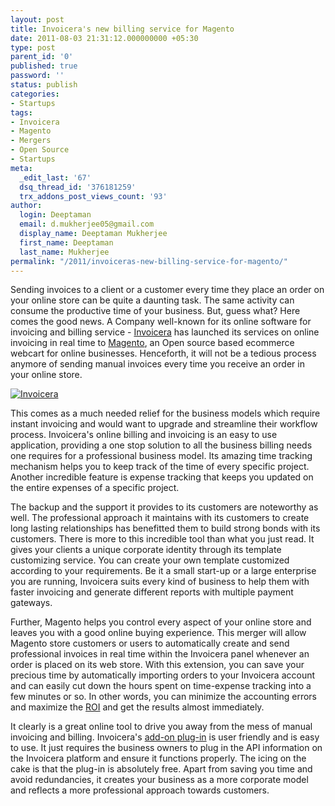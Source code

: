 ```yaml
---
layout: post
title: Invoicera's new billing service for Magento
date: 2011-08-03 21:31:12.000000000 +05:30
type: post
parent_id: '0'
published: true
password: ''
status: publish
categories:
- Startups
tags:
- Invoicera
- Magento
- Mergers
- Open Source
- Startups
meta:
  _edit_last: '67'
  dsq_thread_id: '376181259'
  trx_addons_post_views_count: '93'
author:
  login: Deeptaman
  email: d.mukherjee05@gmail.com
  display_name: Deeptaman Mukherjee
  first_name: Deeptaman
  last_name: Mukherjee
permalink: "/2011/invoiceras-new-billing-service-for-magento/"
---
```

<p>Sending invoices to a client or a customer every time they place an order on your online store can be quite a daunting task. The same activity can consume the productive time of your business. But, guess what? Here comes the good news. A Company well-known for its online software for invoicing and billing service - <a href="http://www.invoicera.com/">Invoicera</a> has launched its services on online invoicing in real time to <a href="http://www.magentocommerce.com/">Magento</a>, an Open source based ecommerce webcart for online businesses. Henceforth, it will not be a tedious process anymore of sending manual invoices every time you receive an order in your online store.</p>
<p><!--more--></p>
<p><a href="http://www.invoicera.com/"><img src="/static/2011/08/invoicera.jpg" alt="Invoicera" class="alignright" /></a></p>
<p>This comes as a much needed relief for the business models which require instant invoicing and would want to upgrade and streamline their workflow process. Invoicera's online billing and invoicing is an easy to use application, providing a one stop solution to all the business billing needs one requires for a professional business model. Its amazing time tracking mechanism helps you to keep track of the time of every specific project. Another incredible feature is expense tracking that keeps you updated on the entire expenses of a specific project. </p>
<p>The backup and the support it provides to its customers are noteworthy as well. The professional approach it maintains with its customers to create long lasting relationships has benefitted them to build strong bonds with its customers. There is more to this incredible tool than what you just read. It gives your clients a unique corporate identity through its template customizing service. You can create your own template customized according to your requirements. Be it a small start-up or a large enterprise you are running, Invoicera suits every kind of business to help them with faster invoicing and generate different reports with multiple payment gateways.</p>
<p>Further, Magento helps you control every aspect of your online store and leaves you with a good online buying experience. This merger will allow Magento store customers or users to automatically create and send professional invoices in real time within the Invoicera panel whenever an order is placed on its web store. With this extension, you can save your precious time by automatically importing orders to your Invoicera account and can easily cut down the hours spent on time-expense tracking into a few minutes or so. In other words, you can minimize the accounting errors and maximize the <a href="http://www.investopedia.com/terms/r/returnoninvestment.asp">ROI</a> and get the results almost immediately.</p>
<p>It clearly is a great online tool to drive you away from the mess of manual invoicing and billing. Invoicera's <a href="http://www.invoicera.com/add-ons.html">add-on plug-in</a> is user friendly and is easy to use. It just requires the business owners to plug in the API information on the Invoicera platform and ensure it functions properly. The icing on the cake is that the plug-in is absolutely free. Apart from saving you time and avoid redundancies, it creates your business as a more corporate model and reflects a more professional approach towards customers.</p>
